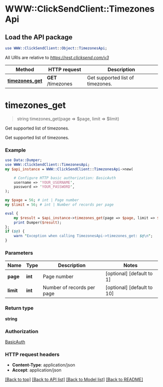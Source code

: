 # WWW::ClickSendClient::TimezonesApi

## Load the API package
```perl
use WWW::ClickSendClient::Object::TimezonesApi;
```

All URIs are relative to *https://rest.clicksend.com/v3*

Method | HTTP request | Description
------------- | ------------- | -------------
[**timezones_get**](TimezonesApi.md#timezones_get) | **GET** /timezones | Get supported list of timezones.


# **timezones_get**
> string timezones_get(page => $page, limit => $limit)

Get supported list of timezones.

Get supported list of timezones.

### Example 
```perl
use Data::Dumper;
use WWW::ClickSendClient::TimezonesApi;
my $api_instance = WWW::ClickSendClient::TimezonesApi->new(

    # Configure HTTP basic authorization: BasicAuth
    username => 'YOUR_USERNAME',
    password => 'YOUR_PASSWORD',
);

my $page = 56; # int | Page number
my $limit = 56; # int | Number of records per page

eval { 
    my $result = $api_instance->timezones_get(page => $page, limit => $limit);
    print Dumper($result);
};
if ($@) {
    warn "Exception when calling TimezonesApi->timezones_get: $@\n";
}
```

### Parameters

Name | Type | Description  | Notes
------------- | ------------- | ------------- | -------------
 **page** | **int**| Page number | [optional] [default to 1]
 **limit** | **int**| Number of records per page | [optional] [default to 10]

### Return type

**string**

### Authorization

[BasicAuth](../README.md#BasicAuth)

### HTTP request headers

 - **Content-Type**: application/json
 - **Accept**: application/json

[[Back to top]](#) [[Back to API list]](../README.md#documentation-for-api-endpoints) [[Back to Model list]](../README.md#documentation-for-models) [[Back to README]](../README.md)

